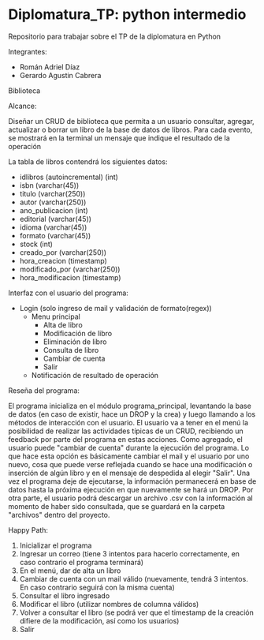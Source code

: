 # Diplomatura_TP: python intermedio
Repositorio para trabajar sobre el TP de la diplomatura en Python

Integrantes:
- Román Adriel Díaz
- Gerardo Agustin Cabrera

Biblioteca

Alcance:

Diseñar un CRUD de biblioteca que permita a un usuario consultar, agregar, actualizar o borrar un libro de la base de datos de libros. Para cada evento, se mostrará en la terminal un mensaje que indique el resultado de la operación


La tabla de libros contendrá los siguientes datos:

- idlibros (autoincremental) (int)
- isbn (varchar(45))
- titulo (varchar(250))
- autor (varchar(250))
- ano_publicacion (int)
- editorial (varchar(45))
- idioma (varchar(45))
- formato (varchar(45))
- stock (int)
- creado_por (varchar(250))
- hora_creacion (timestamp)
- modificado_por (varchar(250))
- hora_modificacion (timestamp)


Interfaz con el usuario del programa:

- Login (solo ingreso de mail y validación de formato(regex))
    - Menu principal
        - Alta de libro
        - Modificación de libro
        - Eliminación de libro
        - Consulta de libro
        - Cambiar de cuenta
        - Salir
    - Notificación de resultado de operación

Reseña del programa:

El programa inicializa en el módulo programa_principal, levantando la base de datos (en caso de existir, hace un DROP y la crea) y luego llamando a los métodos de interacción con el usuario. 
El usuario va a tener en el menú la posibilidad de realizar las actividades típicas de un CRUD, recibiendo un feedback por parte del programa en estas acciones. 
Como agregado, el usuario puede "cambiar de cuenta" durante la ejecución del programa. Lo que hace esta opción es básicamente cambiar el mail y el usuario por uno nuevo, cosa que puede verse reflejada cuando se hace una modificación o inserción de algún libro y en el mensaje de despedida al elegir "Salir". 
Una vez el programa deje de ejecutarse, la información permanecerá en base de datos hasta la próxima ejecución en que nuevamente se hará un DROP. Por otra parte, el usuario podrá descargar un archivo .csv con la información al momento de haber sido consultada, que se guardará en la carpeta "archivos" dentro del proyecto.


Happy Path:

 1) Inicializar el programa
 2) Ingresar un correo (tiene 3 intentos para hacerlo correctamente, en caso contrario el programa terminará)
 3) En el menú, dar de alta un libro
 4) Cambiar de cuenta con un mail válido (nuevamente, tendrá 3 intentos. En caso contrario seguirá con la misma cuenta)
 5) Consultar el libro ingresado
 6) Modificar el libro (utilizar nombres de columna válidos)
 7) Volver a consultar el libro (se podrá ver que el timestamp de la creación difiere de la modificación, así como los usuarios)
 8) Salir
